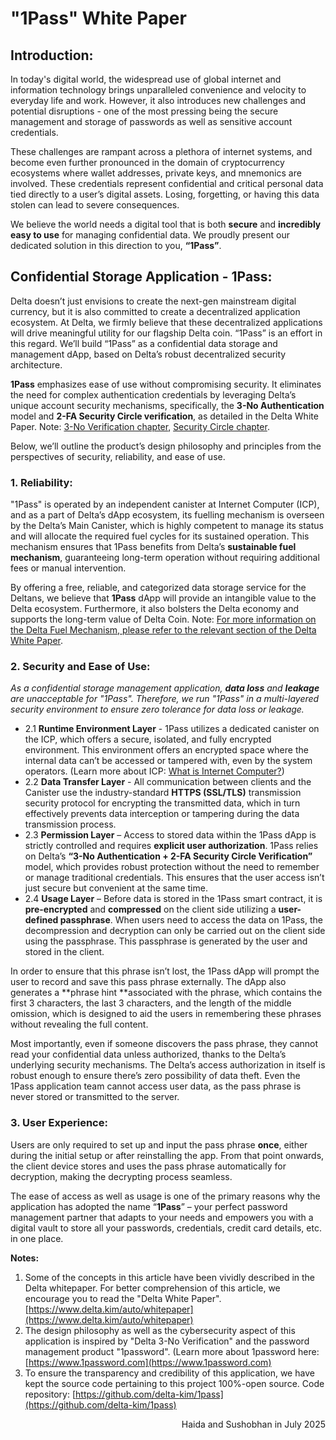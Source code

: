 #  "1Pass" White Paper

## **Introduction:**

In today's digital world, the widespread use of global internet and information technology brings unparalleled convenience and velocity to everyday life and work. However, it also introduces new challenges and potential disruptions - one of the most pressing being the secure management and storage of passwords as well as sensitive account credentials.

These challenges are rampant across a plethora of internet systems, and become even further pronounced in the domain of cryptocurrency ecosystems where wallet addresses, private keys, and mnemonics are involved. These credentials represent confidential and critical personal data tied directly to a user’s digital assets. Losing, forgetting, or having this data stolen can lead to severe consequences.

We believe the world needs a digital tool that is both **secure** and **incredibly easy to use** for managing confidential data. We proudly present our dedicated solution in this direction to you, **“1Pass”**.

## **Confidential Storage Application - 1Pass:**

Delta doesn’t just envisions to create the next-gen mainstream digital currency, but it is also committed to create a decentralized application ecosystem. At Delta, we firmly believe that these decentralized applications will drive meaningful utility for our flagship Delta coin. “1Pass” is an effort in this regard. We’ll build “1Pass” as a confidential data storage and management dApp, based on Delta’s robust decentralized security architecture.

**1Pass** emphasizes ease of use without compromising security. It eliminates the need for complex authentication credentials by leveraging Delta’s unique account security mechanisms, specifically, the **3-No Authentication** model and **2-FA Security Circle verification**, as detailed in the Delta White Paper. Note: [3-No Verification chapter](https://www.delta.kim/en/whitepaper#3.4_3-no-verification), [Security Circle chapter](https://www.delta.kim/en/whitepaper#3.5_safety_circle).

Below, we’ll outline the product’s design philosophy and principles from the perspectives of security, reliability, and ease of use.

### 1. **Reliability:**

"1Pass" is operated by an independent canister at Internet Computer (ICP), and as a part of Delta’s dApp ecosystem, its fuelling mechanism is overseen by the Delta’s Main Canister, which is highly competent to manage its status and will allocate the required fuel cycles for its sustained operation. This mechanism ensures that 1Pass benefits from Delta’s **sustainable fuel mechanism**, guaranteeing long-term operation without requiring additional fees or manual intervention.

By offering a free, reliable, and categorized data storage service for the Deltans, we believe that **1Pass** dApp will provide an intangible value to the Delta ecosystem. Furthermore, it also bolsters the Delta economy and supports the long-term value of Delta Coin. Note: [For more information on the Delta Fuel Mechanism, please refer to the relevant section of the Delta White Paper](https://www.delta.kim/en/whitepaper#3.9_fuel_mechanism).

### 2. **Security and Ease of Use:**

*As a confidential storage management application, ***data loss*** and ***leakage*** are unacceptable for "1Pass". Therefore, we run "1Pass" in a multi-layered security environment to ensure zero tolerance for data loss or leakage.*

*  2.1 **Runtime Environment Layer** - 1Pass utilizes a dedicated canister on the ICP, which offers a secure, isolated, and fully encrypted environment. This environment offers an encrypted space where the internal data can’t be accessed or tampered with, even by the system operators. (Learn more about ICP: [What is Internet Computer?](https://internetcomputer.org/what-is-the-ic))
* 2.2 **Data Transfer Layer** - All communication between clients and the Canister use the industry-standard **HTTPS (SSL/TLS)** transmission security protocol for encrypting the transmitted data, which in turn effectively prevents data interception or tampering during the data transmission process.
* 2.3 **Permission Layer** – Access to stored data within the 1Pass dApp is strictly controlled and requires **explicit user authorization**. 1Pass relies on Delta’s **“3-No Authentication + 2-FA Security Circle Verification”** model, which provides robust protection without the need to remember or manage traditional credentials. This ensures that the user access isn’t just secure but convenient at the same time.
* 2.4 **Usage Layer** – Before data is stored in the 1Pass smart contract, it is **pre-encrypted** and **compressed** on the client side utilizing a **user-defined passphrase**. When users need to access the data on 1Pass, the decompression and decryption can only be carried out on the client side using the passphrase. This passphrase is generated by the user and stored in the client.

In order to ensure that this phrase isn’t lost, the 1Pass dApp will prompt the user to record and save this pass phrase externally. The dApp also generates a **phrase hint **associated with the phrase, which contains the first 3 characters, the last 3 characters, and the length of the middle omission, which is designed to aid the users in remembering these phrases without revealing the full content.

Most importantly, even if someone discovers the pass phrase, they cannot read your confidential data unless authorized, thanks to the Delta’s underlying security mechanisms. The Delta’s access authorization in itself is robust enough to ensure there’s zero possibility of data theft. Even the 1Pass application team cannot access user data, as the pass phrase is never stored or transmitted to the server.

### 3. **User Experience:**

Users are only required to set up and input the pass phrase **once**, either during the initial setup or after reinstalling the app. From that point onwards, the client device stores and uses the pass phrase automatically for decryption, making the decrypting process seamless.

The ease of access as well as usage is one of the primary reasons why the application has adopted the name “**1Pass**” – your perfect password management partner that adapts to your needs and empowers you with a digital vault to store all your passwords, credentials, credit card details, etc. in one place.

**Notes:**

1. Some of the concepts in this article have been vividly described in the Delta whitepaper. For better comprehension of this article, we encourage you to read the "Delta White Paper". [https://www.delta.kim/auto/whitepaper](https://www.delta.kim/auto/whitepaper)
2. The design philosophy as well as the cybersecurity aspect of this application is inspired by "Delta 3-No Verification" and the password management product "1password". (Learn more about 1password here: [https://www.1password.com](https://www.1password.com)
3. To ensure the transparency and credibility of this application, we have kept the source code pertaining to this project 100%-open source. Code repository: [https://github.com/delta-kim/1pass](https://github.com/delta-kim/1pass)



<div style="text-align:right;">
Haida and Sushobhan in July 2025
</div>